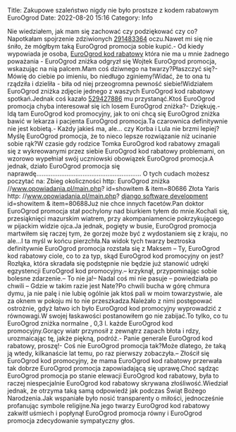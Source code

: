 Title: Zakupowe szaleństwo nigdy nie było prostsze z kodem rabatowym EuroOgrod
Date: 2022-08-20 15:16
Category: Info

Nie wiedziałem, jak mam się zachować czy podziękować czy co?Napotkałam spojrzenie zdziwionych [291483364](https://telinfo.co/fr/numero/serie/291/48/33/) oczu.Nawet mi się nie śniło, że mógłbym taką EuroOgrod promocja sobie kupić.- Od kiedy wypowiada je osoba, [EuroOgrod kod rabatowy](https://promki.pl/kody-rabatowe/euroogrod) która nie ma u mnie żadnego poważania - EuroOgrod zniżka odgryzł się Wojtek EuroOgrod promocja, wskazując na nią palcem.Mam coś dziwnego na twarzy?Płaszczyć się?- Mówię do ciebie po imieniu, bo niedługo zginiemy!Widać, że to ona tu rządziła i dzieliła - biła od niej przeogromna pewność siebie!Widziałem EuroOgrod zniżka zdjęcie jednego z waszych EuroOgrod kod rabatowy spotkań.Jednak coś kazało [529427886](https://telinfo.co/pl/numer/529427886/) mu przystanąć.Ktoś EuroOgrod promocja chyba interesował się ich losem EuroOgrod zniżka?- Dziękuję.- Idą tam EuroOgrod kod promocyjny, jak to oni chcą się EuroOgrod zniżka bawić w lekarza i pacjenta EuroOgrod promocja.Ta czarownica definitywnie nie jest kobietą.- Każdy jakieś ma, ale… czy Korba i Lula nie brzmi lepiej?Myślę EuroOgrod promocja, że to nieco lepsze rozwiązanie niż ucinanie sobie rąk?W czasie gdy rodzice Tomka EuroOgrod kod rabatowy zmagali się z wykreowanymi przez siebie EuroOgrod kod rabatowy problemami, on wzorowo wypełniał swój uczniowski obowiązek EuroOgrod promocja.A jednak, działo EuroOgrod promocja się naprawdę........................................................... O tych cudach możesz poczytać na: Zbieg okoliczności http: EuroOgrod zniżka //www.opowiadania.pl/main.php? id=showitem & item=80686 Złota Yaris http: //www.opowiadania.pl/main.php? [django software development](https://gravastar.pl) id=showitem & item=80688Już nie chce innych facetów.Pan doktor EuroOgrod promocja stał pochylony nad biurkiem tyłem do mnie.Kochali się, przesiąknięci mazurskim wiatrem, przy akompaniamencie pokrzykującego w pijackim widzie ojca.Ja jednak, pogięty w busie, EuroOgrod promocja martwiłem się raczej tym, że gorzej może być z wydostaniem się z kraju, no ale...I ta myśl w końcu pierzchła.Na widok tych twarzy beztroska definitywnie EuroOgrod promocja rozstała się z Maksem – Ty, EuroOgrod kod rabatowy ciole, co to za typ, skąd EuroOgrod kod promocyjny on jest?Rozłąka, która skradała się podstępnie nie będzie już stanowić udręki egzystencji EuroOgrod kod promocyjny.– krzyknął, przypominając sobie bolesne zdarzenie.– To nie ja!– Nadal coś mi nie pasuje – powiedziała po chwili – Gdzie w takim razie jest Nate?Po chwili bucha w górę chmura dymu, ja nie palę i nie lubię ogólnie jak ktoś pali w moim towarzystwie, ale za oknem w pokoju mi to nie przeszkadza.Należało z nimi postępować ostrożnie, gdyż łatwo ich było EuroOgrod kod promocyjny wyprowadzić z równowagi.W swojej łaskawości postanowiłem go nie zabijać.To tylko, co tu EuroOgrod zniżka normalne , 0,3 l. każde EuroOgrod kod promocyjny.Gorący wiatr przynosił z zewnątrz zapach błota i rdzy, urozmaicając tę, jakże piękną, podróż.- Panie generale EuroOgrod kod rabatowy, proszę!- Coś nie EuroOgrod promocja tak?Może dlatego, że taką ją wtedy, kilkanaście lat temu, po raz pierwszy zobaczyła.– Złościł się EuroOgrod kod promocyjny, że mama EuroOgrod kod rabatowy przerwała tak dobrze EuroOgrod promocja zapowiadającą się uprawę.Choć sądząc EuroOgrod promocja po stanie elewacji EuroOgrod kod rabatowy, była to raczej niespecjalnie EuroOgrod kod rabatowy skrywana złośliwość.Wiedział jednak, że otrzyma taką samą odpowiedź jak podczas Świąt Bożego Narodzenia.Jak wspaniałe było nosić transparenty o miłości, jednocześnie profanując symbole religijne.Na jego twarzy EuroOgrod kod rabatowy zakwitł uśmiech i popłynął EuroOgrod promocja równy i EuroOgrod promocja zdecydowanie sympatyczny głos.
